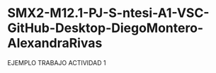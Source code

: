 # SMX2-M12.1-PJ-S-ntesi-A1-VSC-GitHub-Desktop-DiegoMontero-AlexandraRivas

EJEMPLO TRABAJO ACTIVIDAD 1